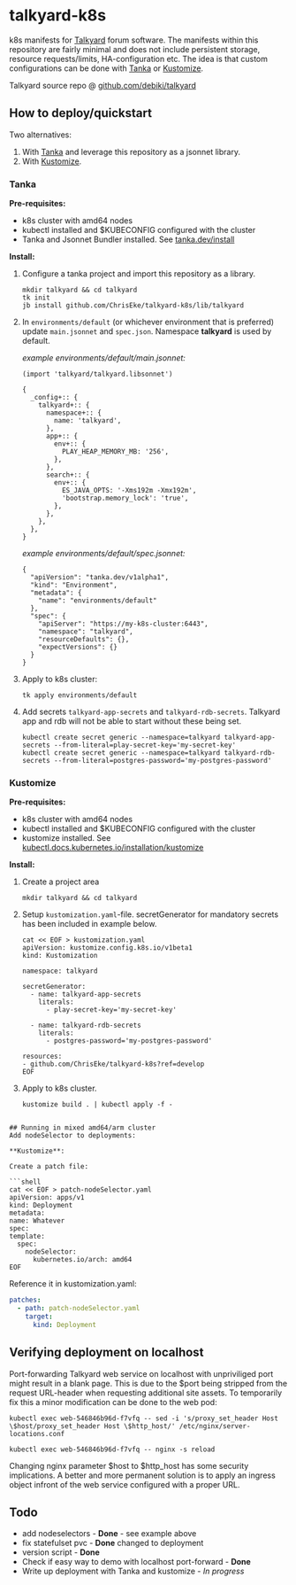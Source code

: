 # talkyard-k8s

k8s manifests for [Talkyard](https://www.talkyard.io/) forum software. The manifests within this repository are fairly minimal and does not include persistent storage, resource requests/limits, HA-configuration etc. The idea is that custom configurations can be done with [Tanka](https://tanka.dev) or [Kustomize](https://github.com/kubernetes-sigs/kustomize/).


Talkyard source repo @ [github.com/debiki/talkyard](https://github.com/debiki/talkyard)

## How to deploy/quickstart

Two alternatives: 

1. With [Tanka](https://tanka.dev) and leverage this repository as a jsonnet library.
2. With [Kustomize](https://github.com/kubernetes-sigs/kustomize/).

### Tanka

**Pre-requisites:**

- k8s cluster with amd64 nodes
- kubectl installed and $KUBECONFIG configured with the cluster
- Tanka and Jsonnet Bundler installed. See [tanka.dev/install](https://tanka.dev/install)

**Install:**

1. Configure a tanka project and import this repository as a library.
    
    ```shell
    mkdir talkyard && cd talkyard
    tk init
    jb install github.com/ChrisEke/talkyard-k8s/lib/talkyard
    ```
2. In `environments/default` (or whichever environment that is preferred) update `main.jsonnet` and `spec.json`. Namespace **talkyard** is used by default.
   
   *example environments/default/main.jsonnet:*
  
    ```jsonnet
    (import 'talkyard/talkyard.libsonnet')

    {
      _config+:: {
        talkyard+:: {
          namespace+:: {
            name: 'talkyard',
          },
          app+:: {
            env+:: {
              PLAY_HEAP_MEMORY_MB: '256',
            },
          },
          search+:: {
            env+:: {
              ES_JAVA_OPTS: '-Xms192m -Xmx192m',
              'bootstrap.memory_lock': 'true',
            },
          },
        },
      },
    }
    ```
    *example environments/default/spec.jsonnet:*

    ```jsonnet
    {
      "apiVersion": "tanka.dev/v1alpha1",
      "kind": "Environment",
      "metadata": {
        "name": "environments/default"
      },
      "spec": {
        "apiServer": "https://my-k8s-cluster:6443",
        "namespace": "talkyard",
        "resourceDefaults": {},
        "expectVersions": {}
      }
    }
    ```

3. Apply to k8s cluster:
   
   ```shell
   tk apply environments/default
   ```

4. Add secrets `talkyard-app-secrets` and `talkyard-rdb-secrets`. Talkyard app and rdb will not be able to start without these being set. 
  
    ```shell
    kubectl create secret generic --namespace=talkyard talkyard-app-secrets --from-literal=play-secret-key='my-secret-key'
    kubectl create secret generic --namespace=talkyard talkyard-rdb-secrets --from-literal=postgres-password='my-postgres-password'
    ```

### Kustomize

**Pre-requisites:**

- k8s cluster with amd64 nodes
- kubectl installed and $KUBECONFIG configured with the cluster
- kustomize installed. See [kubectl.docs.kubernetes.io/installation/kustomize](https://kubectl.docs.kubernetes.io/installation/kustomize/)

**Install:**

1. Create a project area
    
    ```shell
    mkdir talkyard && cd talkyard
    ```

2. Setup `kustomization.yaml`-file. secretGenerator for mandatory secrets has been included in example below.
   
    ```shell
    cat << EOF > kustomization.yaml
    apiVersion: kustomize.config.k8s.io/v1beta1
    kind: Kustomization

    namespace: talkyard

    secretGenerator:
      - name: talkyard-app-secrets
        literals:
          - play-secret-key='my-secret-key'

      - name: talkyard-rdb-secrets
        literals:
          - postgres-password='my-postgres-password'

    resources:
    - github.com/ChrisEke/talkyard-k8s?ref=develop
    EOF
    ```
3. Apply to k8s cluster.
   
   ```shell
   kustomize build . | kubectl apply -f -
  ```

## Running in mixed amd64/arm cluster
Add nodeSelector to deployments: 

**Kustomize**: 

Create a patch file: 

```shell
cat << EOF > patch-nodeSelector.yaml
apiVersion: apps/v1
kind: Deployment
metadata:
  name: Whatever
spec:
  template:
    spec:
      nodeSelector:
        kubernetes.io/arch: amd64
EOF
```
Reference it in kustomization.yaml: 

``` yaml
patches:
  - path: patch-nodeSelector.yaml
    target: 
      kind: Deployment
```

## Verifying deployment on localhost

Port-forwarding Talkyard web service on localhost with unpriviliged port might result in a blank page. This is due to the $port being stripped from the request URL-header when requesting additional site assets. To temporarily fix this a minor modification can be done to the web pod: 

```shell
kubectl exec web-546846b96d-f7vfq -- sed -i 's/proxy_set_header Host \$host/proxy_set_header Host \$http_host/' /etc/nginx/server-locations.conf

kubectl exec web-546846b96d-f7vfq -- nginx -s reload
```

Changing nginx parameter $host to $http_host has some security implications. A better and more permanent solution is to apply an ingress object infront of the web service configured with a proper URL.

## Todo

- add nodeselectors - **Done** - see example above
- fix statefulset pvc - **Done** changed to deployment 
- version script - **Done**
- Check if easy way to demo with localhost port-forward - **Done**
- Write up deployment with Tanka and kustomize - *In progress*